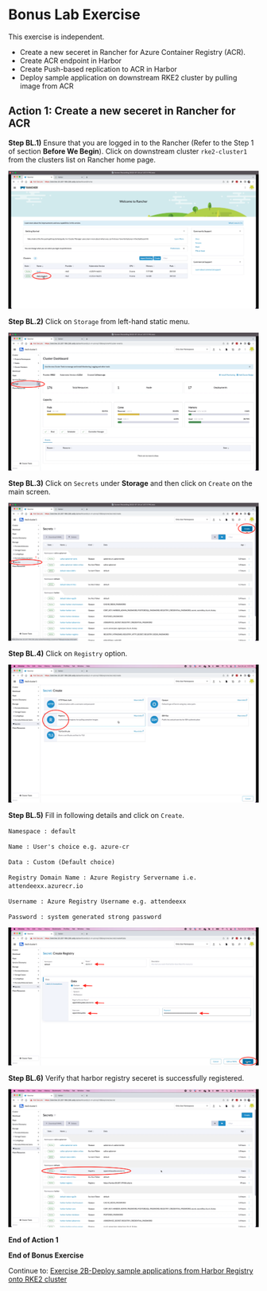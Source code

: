 # Bonus Lab Exercise

This exercise is independent. 

- Create a new seceret in Rancher for Azure Container Registry (ACR). 
- Create ACR endpoint in Harbor 
- Create Push-based replication to ACR in Harbor 
- Deploy sample application on downstream RKE2 cluster by pulling image from ACR



## Action 1: Create a new seceret in Rancher for ACR

**Step BL.1)** Ensure that you are logged in to the Rancher (Refer to the Step 1 of section **Before We Begin**). Click on downstream cluster `rke2-cluster1` from the clusters list on Rancher home page.

![Screenshot-2022-07-24-at-2.01.42-PM](../images/Screenshot-2022-07-24-at-2.01.42-PM.png)



**Step BL.2)** Click on `Storage` from left-hand static menu. 

![Screenshot-2022-07-24-at-2.02.55-PM](../images/Screenshot-2022-07-24-at-2.02.55-PM.png)



**Step BL.3)** Click on `Secrets` under **Storage** and then click on `Create` on the main screen.

![Screenshot-2022-07-24-at-2.05.04-PM](../images/Screenshot-2022-07-24-at-2.05.04-PM.png)



**Step BL.4)** Click on `Registry` option.

![Screenshot-2022-07-24-at-2.06.54-PM](../images/Screenshot-2022-07-24-at-2.06.54-PM.png)



**Step BL.5)** Fill in following details and click on `Create`. 

`Namespace : default`

`Name : User's choice e.g. azure-cr`

`Data : Custom (Default choice)`

`Registry Domain Name : Azure Registry Servername i.e. attendeexx.azurecr.io`

`Username : Azure Registry Username e.g. attendeexx`

`Password : system generated strong password`

![Screenshot-2022-07-24-at-2.14.26-PM](../images/Screenshot-2022-07-24-at-2.14.26-PM.png)



**Step BL.6)** Verify that harbor registry seceret  is successfully registered.

![Screenshot-2022-07-24-at-2.15.48-PM](../images/Screenshot-2022-07-24-at-2.15.48-PM.png)



**End of Action 1**

**End of Bonus Exercise**

Continue to: [Exercise 2B-Deploy sample applications from Harbor Registry onto RKE2 cluster ](https://github.com/dsohk/rancher-private-registry-workshop/blob/main/docs/Exercise-02B-DeploySampleApplication.md)